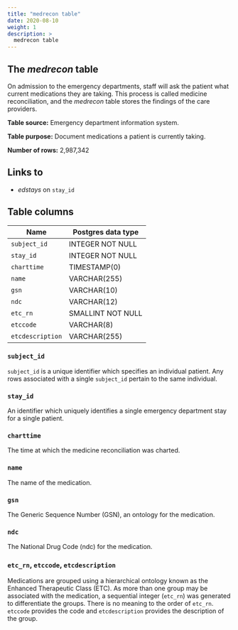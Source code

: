 ```yaml
---
title: "medrecon table"
date: 2020-08-10
weight: 1
description: >
  medrecon table
---
```


## The *medrecon* table

On admission to the emergency departments, staff will ask the patient what current medications they are taking. This process is called medicine reconciliation, and the *medrecon* table stores the findings of the care providers.

**Table source:** Emergency department information system.

**Table purpose:** Document medications a patient is currently taking.

**Number of rows:** 2,987,342

## Links to

* *edstays* on `stay_id`

<!-- # Important considerations -->

## Table columns

Name | Postgres data type
---- | ----
`subject_id`      | INTEGER NOT NULL
`stay_id`         | INTEGER NOT NULL
`charttime`       | TIMESTAMP(0)
`name`            | VARCHAR(255)
`gsn`             | VARCHAR(10)
`ndc`             | VARCHAR(12)
`etc_rn`          | SMALLINT NOT NULL
`etccode`         | VARCHAR(8)
`etcdescription`  | VARCHAR(255)

### `subject_id`

`subject_id` is a unique identifier which specifies an individual patient. Any rows associated with a single `subject_id` pertain to the same individual.

### `stay_id`

An identifier which uniquely identifies a single emergency department stay for a single patient.

### `charttime`

The time at which the medicine reconciliation was charted.

### `name`

The name of the medication.

### `gsn`

The Generic Sequence Number (GSN), an ontology for the medication.

### `ndc`

The National Drug Code (ndc) for the medication.

### `etc_rn`, `etccode`, `etcdescription`

Medications are grouped using a hierarchical ontology known as the Enhanced Therapeutic Class (ETC). As more than one group may be associated with the medication, a sequential integer (`etc_rn`) was generated to differentiate the groups. There is no meaning to the order of `etc_rn`. `etccode` provides the code and `etcdescription` provides the description of the group.
